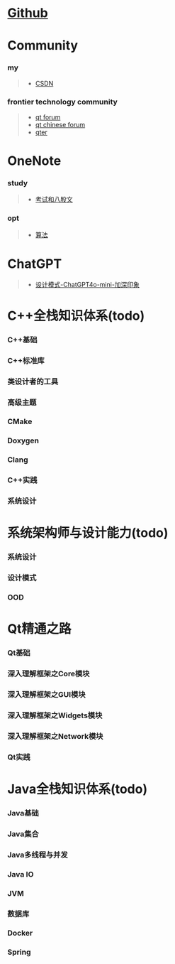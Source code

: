 # [Github](https://github.com/weisonx)

# Community
### my
> - [CSDN](https://blog.csdn.net/weison_x)
### frontier technology community
> - [qt forum](https://forum.qt.io/) 
> - [qt chinese forum](https://forum.qt.io/category/37/chinese)
> - [qter](https://www.qter.org/forum.php)

# OneNote
### study
> - [考试和八股文](https://github.com/weisonx/weisonx.github.io/tree/main/OneNote/study/考试与八股文.pdf)
### opt
> - [算法](https://github.com/weisonx/weisonx.github.io/tree/main/OneNote/opt/算法.pdf)

# ChatGPT
> - [设计模式-ChatGPT4o-mini-加深印象](https://github.com/weisonx/weisonx.github.io/blob/main/ChatGPT/算法与数据结构/设计模式-ChatGPT4o-mini-加深印象.cpp)

# C++全栈知识体系(todo)
### C++基础
### C++标准库
### 类设计者的工具
### 高级主题
### CMake
### Doxygen
### Clang
### C++实践
### 系统设计

# 系统架构师与设计能力(todo)
### 系统设计
### 设计模式
### OOD

# Qt精通之路
### Qt基础
### 深入理解框架之Core模块
### 深入理解框架之GUI模块
### 深入理解框架之Widgets模块
### 深入理解框架之Network模块
### Qt实践

# Java全栈知识体系(todo)
### Java基础
### Java集合
### Java多线程与并发
### Java IO
### JVM
### 数据库
### Docker
### Spring
